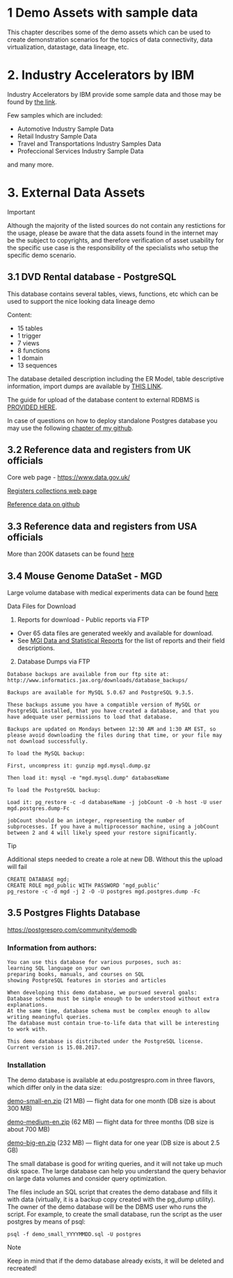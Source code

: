 # 1 Demo Assets with sample data

This chapter describes some of the demo assets which can be used to create demonstration scenarios for the topics of data connectivity, data virtualization, datastage, data lineage, etc.

# 2. Industry Accelerators by IBM

Industry Accelerators by IBM provide some sample data and those may be found by [the link](https://accelerator.ca.analytics.ibm.com/bi/?perspective=authoring&pathRef=.public_folders%2FIBM%2BAccelerator%2BCatalog%2FIBM%2BAccelerator%2BCatalog&id=iF7884CDF92664BD0868E68D4D06AB5D0&objRef=iF7884CDF92664BD0868E68D4D06AB5D0&action=run&format=HTML&cmPropStr=%7B%22id%22%3A%22iF7884CDF92664BD0868E68D4D06AB5D0%22%2C%22type%22%3A%22report%22%2C%22defaultName%22%3A%22IBM%20Accelerator%20Catalog%22%2C%22permissions%22%3A%5B%22execute%22%2C%22read%22%2C%22traverse%22%5D%7D).

Few samples which are included:

- Automotive Industry Sample Data
- Retail Industry Sample Data
- Travel and Transportations Industry Samples Data
- Profeccional Services Industry Sample Data

and many more.

# 3. External Data Assets

> [!Important]
> Although the majority of the listed sources do not contain any restictions for the usage, please be aware that the data assets found in the internet may be the subject to copyrights, and therefore verification of asset usability for the specific use case is the responsibility of the specialists who setup the specific demo scenario.

## 3.1 DVD Rental database - PostgreSQL

This database contains several tables, views, functions, etc which can be used to support the nice looking data lineage demo

Content:

- 15 tables
- 1 trigger
- 7 views
- 8 functions
- 1 domain
- 13 sequences

The database detailed description including the ER Model, table descriptive information, import dumps are available by [THIS LINK](https://www.postgresqltutorial.com/postgresql-getting-started/postgresql-sample-database/).

The guide for upload of the database content to external RDBMS is [PROVIDED HERE](https://www.postgresqltutorial.com/postgresql-getting-started/load-postgresql-sample-database/).

In case of questions on how to deploy standalone Postgres database you may use the following [chapter of my github](https://github.com/pavel-maltsev/Databases/tree/main).

## 3.2 Reference data and registers from UK officials

Core web page - https://www.data.gov.uk/

[Registers collections web page](https://webarchive.nationalarchives.gov.uk/ukgwa/20210104110201/https:/www.registers.service.gov.uk/)

[Reference data on github](https://github.com/openregister/registers-data-archive/tree/master)

## 3.3 Reference data and registers from USA officials

More than 200K datasets can be found [here](https://catalog.data.gov/dataset?q=&sort=views_recent+desc)

## 3.4 Mouse Genome DataSet - MGD

Large volume database with medical experiments data can be found [here](https://www.informatics.jax.org/software.shtml)

Data Files for Download

1. Reports for download - Public reports via FTP

- Over 65 data files are generated weekly and available for download.
- See [MGI Data and Statistical Reports](https://www.informatics.jax.org/downloads/reports/index.html) for the list of reports and their field descriptions.

2. Database Dumps via FTP

```
Database backups are available from our ftp site at: http://www.informatics.jax.org/downloads/database_backups/

Backups are available for MySQL 5.0.67 and PostgreSQL 9.3.5.

These backups assume you have a compatible version of MySQL or PostgreSQL installed, that you have created a database, and that you have adequate user permissions to load that database.

Backups are updated on Mondays between 12:30 AM and 1:30 AM EST, so please avoid downloading the files during that time, or your file may not download successfully.

To load the MySQL backup:

First, uncompress it: gunzip mgd.mysql.dump.gz

Then load it: mysql -e "mgd.mysql.dump" databaseName

To load the PostgreSQL backup:

Load it: pg_restore -c -d databaseName -j jobCount -O -h host -U user mgd.postgres.dump-Fc

jobCount should be an integer, representing the number of subprocesses. If you have a multiprocessor machine, using a jobCount between 2 and 4 will likely speed your restore significantly.
```

> [!TIP]
> Additional steps needed to create a role at new DB. Without this the upload will fail
>
> ```
> CREATE DATABASE mgd;
> CREATE ROLE mgd_public WITH PASSWORD ‘mgd_public’
> pg_restore -c -d mgd -j 2 -O -U postgres mgd.postgres.dump -Fc
> ```

## 3.5 Postgres Flights Database

https://postgrespro.com/community/demodb

### Information from authors:

```
You can use this database for various purposes, such as:
learning SQL language on your own
preparing books, manuals, and courses on SQL
showing PostgreSQL features in stories and articles

When developing this demo database, we pursued several goals:
Database schema must be simple enough to be understood without extra explanations.
At the same time, database schema must be complex enough to allow writing meaningful queries.
The database must contain true-to-life data that will be interesting to work with.

This demo database is distributed under the PostgreSQL license. Current version is 15.08.2017.
```

### Installation

The demo database is available at edu.postgrespro.com in three flavors, which differ only in the data size:

[demo-small-en.zip](https://edu.postgrespro.com/demo-small-en.zip) (21 MB) — flight data for one month (DB size is about 300 MB)

[demo-medium-en.zip](https://edu.postgrespro.com/demo-medium-en.zip) (62 MB) — flight data for three months (DB size is about 700 MB)

[demo-big-en.zip](https://edu.postgrespro.com/demo-big-en.zip) (232 MB) — flight data for one year (DB size is about 2.5 GB)

The small database is good for writing queries, and it will not take up much disk space. The large database can help you understand the query behavior on large data volumes and consider query optimization.

The files include an SQL script that creates the demo database and fills it with data (virtually, it is a backup copy created with the pg_dump utility). The owner of the demo database will be the DBMS user who runs the script. For example, to create the small database, run the script as the user postgres by means of psql:

```
psql -f demo_small_YYYYMMDD.sql -U postgres
```

> [!NOTE]
> Keep in mind that if the demo database already exists, it will be deleted and recreated!
